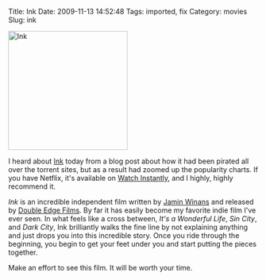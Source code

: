 Title: Ink
Date: 2009-11-13 14:52:48
Tags: imported, fix
Category: movies
Slug: ink

<img src="http://blog.mcstudios.net/wordpress/wp-content/uploads/2009/11/ink.jpg" alt="Ink" title="Ink" width="240" height="240" class="alignright size-full wp-image-715" />

I heard about <a href="http://www.imdb.com/title/tt1071804/">Ink</a> today from a blog post about how it had been pirated all over the torrent sites, but as a result had zoomed up the popularity charts. If you have Netflix, it's available on <a href="http://www.netflix.com/Movie/Ink/70125584">Watch Instantly</a>, and I highly, highly recommend it.

<em>Ink</em> is an incredible independent film written by <a href="http://www.imdb.com/name/nm1985821/">Jamin Winans</a> and released by <a href="http://www.doubleedgefilms.com/">Double Edge Films</a>. By far it has easily become my favorite indie film I've ever seen.  In what feels like a cross between, <em>It's a Wonderful Life</em>, <em>Sin City</em>, and <em>Dark City</em>, Ink brilliantly walks the fine line by not explaining anything and just drops you into this incredible story.  Once you ride through the beginning, you begin to get your feet under you and start putting the pieces together.

Make an effort to see this film. It will be worth your time.
